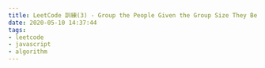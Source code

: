 ```yaml
---
title: LeetCode 訓練(3) - Group the People Given the Group Size They Belong To
date: 2020-05-10 14:37:44
tags:
- leetcode
- javascript
- algorithm
---
```

